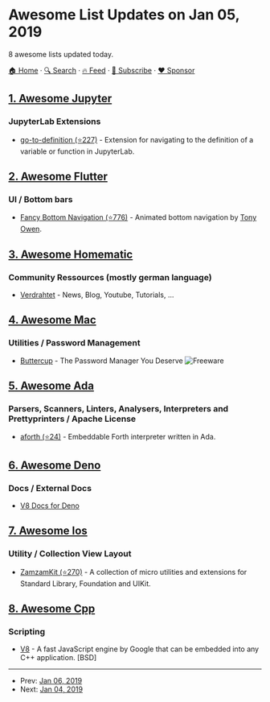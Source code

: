 # Awesome List Updates on Jan 05, 2019

8 awesome lists updated today.

[🏠 Home](/README.md) · [🔍 Search](https://www.trackawesomelist.com/search/) · [🔥 Feed](https://www.trackawesomelist.com/rss.xml) · [📮 Subscribe](https://trackawesomelist.us17.list-manage.com/subscribe?u=d2f0117aa829c83a63ec63c2f&id=36a103854c) · [❤️  Sponsor](https://github.com/sponsors/theowenyoung)



## [1. Awesome Jupyter](/content/markusschanta/awesome-jupyter/README.md)

### JupyterLab Extensions

*   [go-to-definition (⭐227)](https://github.com/krassowski/jupyterlab-go-to-definition) - Extension for navigating to the definition of a variable or function in JupyterLab.

## [2. Awesome Flutter](/content/Solido/awesome-flutter/README.md)

### UI / Bottom bars

*   [Fancy Bottom Navigation (⭐776)](https://github.com/tunitowen/fancy_bottom_navigation) <!--stargazers:tunitowen/fancy_bottom_navigation--> - Animated bottom navigation by [Tony Owen](https://github.com/tunitowen).

## [3. Awesome Homematic](/content/homematic-community/awesome-homematic/README.md)

### Community Ressources (mostly german language)

*   [Verdrahtet](https://www.verdrahtet.info/) - News, Blog, Youtube, Tutorials, ...

## [4. Awesome Mac](/content/jaywcjlove/awesome-mac/README.md)

### Utilities / Password Management

*   [Buttercup](https://buttercup.pw/) - The Password Manager You Deserve ![Freeware](https://jaywcjlove.github.io/sb/ico/min-free.svg "Freeware")

## [5. Awesome Ada](/content/ohenley/awesome-ada/README.md)

### Parsers, Scanners, Linters, Analysers, Interpreters and Prettyprinters / Apache License

*   [aforth (⭐24)](https://github.com/samueltardieu/aforth) - Embeddable Forth interpreter written in Ada.

## [6. Awesome Deno](/content/denolib/awesome-deno/README.md)

### Docs / External Docs

*   [V8 Docs for Deno](https://denolib.github.io/v8-docs/)

## [7. Awesome Ios](/content/vsouza/awesome-ios/README.md)

### Utility / Collection View Layout

*   [ZamzamKit (⭐270)](https://github.com/ZamzamInc/ZamzamKit) - A collection of micro utilities and extensions for Standard Library, Foundation and UIKit.

## [8. Awesome Cpp](/content/fffaraz/awesome-cpp/README.md)

### Scripting

*   [V8](https://v8.dev) - A fast JavaScript engine by Google that can be embedded into any C++ application. \[BSD]

---

- Prev: [Jan 06, 2019](/content/2019/01/06/README.md)
- Next: [Jan 04, 2019](/content/2019/01/04/README.md)